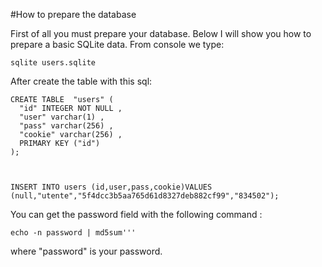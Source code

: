 #How to prepare the database

First of all you must prepare your database. Below I will show you how to prepare a basic SQLite data.
From console we type:
```
sqlite users.sqlite
```

After create the table with this sql:

```
CREATE TABLE  "users" (
  "id" INTEGER NOT NULL ,
  "user" varchar(1) ,
  "pass" varchar(256) ,
  "cookie" varchar(256) ,
  PRIMARY KEY ("id") 
);



INSERT INTO users (id,user,pass,cookie)VALUES (null,"utente","5f4dcc3b5aa765d61d8327deb882cf99","834502");
```

You can get the password field with the following command :
```	
echo -n password | md5sum'''
```
	
where "password" is your password. 
